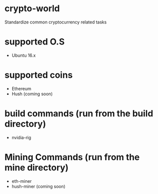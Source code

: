 # crypto-world
Standardize common cryptocurrency related tasks

# supported O.S
- Ubuntu 16.x

# supported coins
- Ethereum
- Hush (coming soon)

# build commands (run from the build directory)
- nvidia-rig

# Mining Commands (run from the mine directory)
- eth-miner
- hush-miner (coming soon)
